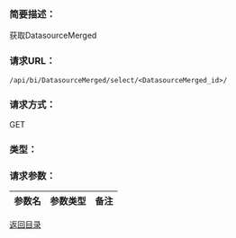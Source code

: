 ### **简要描述：**

获取DatasourceMerged

### **请求URL：**

`/api/bi/DatasourceMerged/select/<DatasourceMerged_id>/`

### **请求方式：**

GET

### **类型：**

### **请求参数：**

|参数名|参数类型|备注|
|:--|:--|:--|

[返回目录](../base.md)